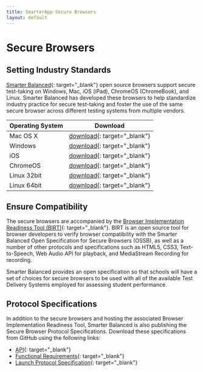 ```yaml
---
title: SmarterApp Secure Browsers
layout: default
---
```

# Secure Browsers
## Setting Industry Standards
[Smarter Balanced](http://www.smarterbalanced.org){: target="_blank"} open source browsers support secure test-taking on Windows, Mac, iOS (iPad), ChromeOS (ChromeBook), and Linux. Smarter Balanced has developed these browsers to help standardize industry practice for secure test-taking and foster the use of the same secure browser across different testing systems from multiple vendors.

|Operating System|Download|
|---|---|
|Mac OS X|[download](ftp://ftps.smarterbalanced.org/~sbacpublic/Public/SecureBrowsers/OS-X_Latest/SmarterAppBrowser10.0-macOS.dmg){: target="_blank"}|
|Windows|[download](ftp://ftps.smarterbalanced.org/~sbacpublic/Public/SecureBrowsers/Windows/SmarterAppBrowser10.0-Windows.msi){: target="_blank"}|
|iOS|[download](https://itunes.apple.com/us/app/smarterapp-browser/id1297367899?mt=8){: target="_blank"}|
|ChromeOS|[download](https://chrome.google.com/webstore/detail/smarterappbrowser/kkelfdobbeefepoimdaibkcemjlcbbfc){: target="_blank"}|
|Linux 32bit|[download](ftp://ftps.smarterbalanced.org/~sbacpublic/Public/SecureBrowsers/Linux/SmarterAppBrowser10.0-Linux-i686.tar.bz2){: target="_blank"}|
|Linux 64bit|[download](ftp://ftps.smarterbalanced.org/~sbacpublic/Public/SecureBrowsers/Linux/SmarterAppBrowser10.0-Linux-x86_64.tar.bz2){: target="_blank"}| 

## Ensure Compatibility
The secure browsers are accompanied by the [Browser Implementation Readiness Tool (BIRT)](https://birt.smarterbalanced.org/){: target="_blank"}. BIRT is an open source tool for browser developers to verify browser compatibility with the Smarter Balanced Open Specification for Secure Browsers (OSSB), as well as a number of other protocols and specifications such as HTML5, CSS3, Text-to-Speech, Web Audio API for playback, and MediaStream Recording for recording.

Smarter Balanced provides an open specification so that schools will have a set of choices for secure browsers to be used with all of the available Test Delivery Systems employed for assessing student performance.

## Protocol Specifications
In addition to the secure browsers and hosting the associated Browser Implementation Readiness Tool, Smarter Balanced is also publishing the Secure Browser Protocol Specifications. Download these specifications from GitHub using the following links:

* [API](https://github.com/SmarterApp/SB_BIRT/blob/master/irp/doc/req/SecureBrowserAPIspecification.md){: target="_blank"}
* [Functional Requirements](https://github.com/SmarterApp/SB_BIRT/blob/master/irp/doc/req/SecureBrowserFunctionalRequirements.md){: target="_blank"}
* [Launch Protocol Specification](https://github.com/SmarterApp/SB_BIRT/blob/master/irp/doc/req/SecureBrowserLaunchProtocol.md){: target="_blank"}
